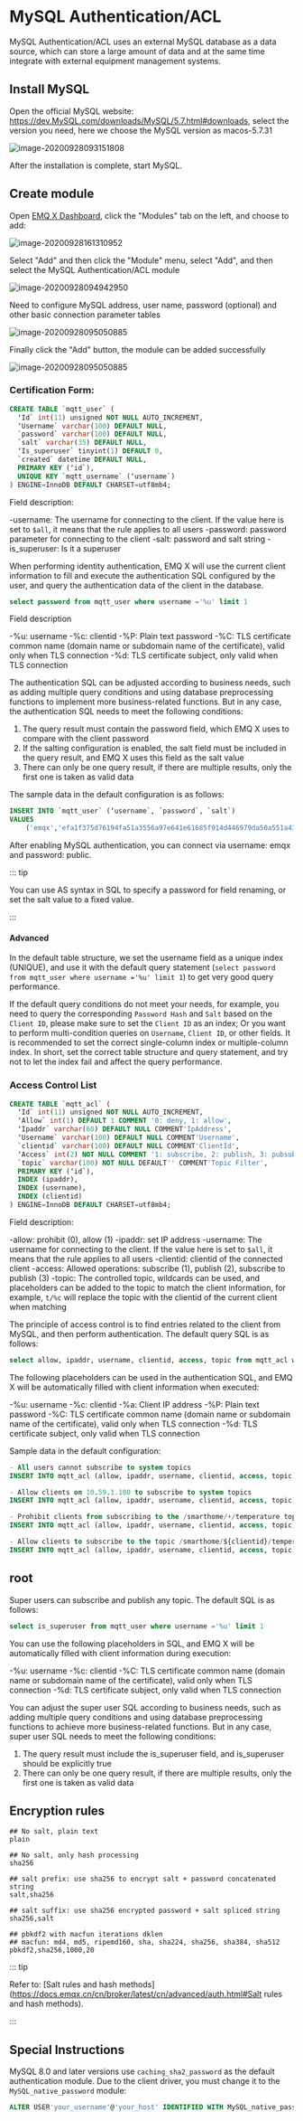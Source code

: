 # MySQL Authentication/ACL

MySQL Authentication/ACL uses an external MySQL database as a data source, which can store a large amount of data and at the same time integrate with external equipment management systems.

## Install MySQL

Open the official MySQL website: https://dev.MySQL.com/downloads/MySQL/5.7.html#downloads, select the version you need, here we choose the MySQL version as macos-5.7.31

![image-20200928093151808](./assets/auth_mysql1.png)

After the installation is complete, start MySQL.

## Create module

Open [EMQ X Dashboard](http://127.0.0.1:18083/#/modules), click the "Modules" tab on the left, and choose to add:

![image-20200928161310952](./assets/modules.png)

Select "Add" and then click the "Module" menu, select "Add", and then select the MySQL Authentication/ACL module

![image-20200928094942950](./assets/auth_mysql2.png)

Need to configure MySQL address, user name, password (optional) and other basic connection parameter tables

![image-20200928095050885](./assets/auth_mysql3.png)

Finally click the "Add" button, the module can be added successfully

![image-20200928095050885](./assets/auth_mysql4.png)

### Certification Form:

```sql
CREATE TABLE `mqtt_user` (
  ʻId` int(11) unsigned NOT NULL AUTO_INCREMENT,
  ʻUsername` varchar(100) DEFAULT NULL,
  `password` varchar(100) DEFAULT NULL,
  `salt` varchar(35) DEFAULT NULL,
  ʻIs_superuser` tinyint(1) DEFAULT 0,
  `created` datetime DEFAULT NULL,
  PRIMARY KEY (ʻid`),
  UNIQUE KEY `mqtt_username` (ʻusername`)
) ENGINE=InnoDB DEFAULT CHARSET=utf8mb4;
```

Field description:

-username: The username for connecting to the client. If the value here is set to `$all`, it means that the rule applies to all users
-password: password parameter for connecting to the client
-salt: password and salt string
-is_superuser: Is it a superuser

When performing identity authentication, EMQ X will use the current client information to fill and execute the authentication SQL configured by the user, and query the authentication data of the client in the database.

```sql
select password from mqtt_user where username ='%u' limit 1
```

Field description

-%u: username
-%c: clientid
-%P: Plain text password
-%C: TLS certificate common name (domain name or subdomain name of the certificate), valid only when TLS connection
-%d: TLS certificate subject, only valid when TLS connection

The authentication SQL can be adjusted according to business needs, such as adding multiple query conditions and using database preprocessing functions to implement more business-related functions. But in any case, the authentication SQL needs to meet the following conditions:

1. The query result must contain the password field, which EMQ X uses to compare with the client password
2. If the salting configuration is enabled, the salt field must be included in the query result, and EMQ X uses this field as the salt value
3. There can only be one query result, if there are multiple results, only the first one is taken as valid data

The sample data in the default configuration is as follows:

```sql
INSERT INTO `mqtt_user` (ʻusername`, `password`, `salt`)
VALUES
    ('emqx','efa1f375d76194fa51a3556a97e641e61685f914d446979da50a551a4333ffd7', NULL);
```

After enabling MySQL authentication, you can connect via username: emqx and password: public.

::: tip

You can use AS syntax in SQL to specify a password for field renaming, or set the salt value to a fixed value.

:::

#### Advanced

In the default table structure, we set the username field as a unique index (UNIQUE), and use it with the default query statement (`select password from mqtt_user where username ='%u' limit 1`) to get very good query performance.

If the default query conditions do not meet your needs, for example, you need to query the corresponding `Password Hash` and `Salt` based on the `Client ID`, please make sure to set the `Client ID` as an index; Or you want to perform multi-condition queries on `Username`, `Client ID`, or other fields. It is recommended to set the correct single-column index or multiple-column index. In short, set the correct table structure and query statement, and try not to let the index fail and affect the query performance.

### Access Control List

```sql
CREATE TABLE `mqtt_acl` (
  ʻId` int(11) unsigned NOT NULL AUTO_INCREMENT,
  ʻAllow` int(1) DEFAULT 1 COMMENT '0: deny, 1: allow',
  ʻIpaddr` varchar(60) DEFAULT NULL COMMENT'IpAddress',
  ʻUsername` varchar(100) DEFAULT NULL COMMENT'Username',
  `clientid` varchar(100) DEFAULT NULL COMMENT'ClientId',
  ʻAccess` int(2) NOT NULL COMMENT '1: subscribe, 2: publish, 3: pubsub',
  `topic` varchar(100) NOT NULL DEFAULT'' COMMENT'Topic Filter',
  PRIMARY KEY (ʻid`),
  INDEX (ipaddr),
  INDEX (username),
  INDEX (clientid)
) ENGINE=InnoDB DEFAULT CHARSET=utf8mb4;
```

Field description:

-allow: prohibit (0), allow (1)
-ipaddr: set IP address
-username: The username for connecting to the client. If the value here is set to `$all`, it means that the rule applies to all users
-clientid: clientid of the connected client
-access: Allowed operations: subscribe (1), publish (2), subscribe to publish (3)
-topic: The controlled topic, wildcards can be used, and placeholders can be added to the topic to match the client information, for example, `t/%c` will replace the topic with the clientid of the current client when matching

The principle of access control is to find entries related to the client from MySQL, and then perform authentication. The default query SQL is as follows:

```sql
select allow, ipaddr, username, clientid, access, topic from mqtt_acl where ipaddr ='%a' or username ='%u' or username ='$all' or clientid ='%c'
```

The following placeholders can be used in the authentication SQL, and EMQ X will be automatically filled with client information when executed:

-%u: username
-%c: clientid
-%a: Client IP address
-%P: Plain text password
-%C: TLS certificate common name (domain name or subdomain name of the certificate), valid only when TLS connection
-%d: TLS certificate subject, only valid when TLS connection

Sample data in the default configuration:

```sql
- All users cannot subscribe to system topics
INSERT INTO mqtt_acl (allow, ipaddr, username, clientid, access, topic) VALUES (0, NULL,'$all', NULL, 1,'$SYS/#');

- Allow clients on 10.59.1.100 to subscribe to system topics
INSERT INTO mqtt_acl (allow, ipaddr, username, clientid, access, topic) VALUES (1, '10.59.1.100', NULL, NULL, 1,'$SYS/#');

- Prohibit clients from subscribing to the /smarthome/+/temperature topic
INSERT INTO mqtt_acl (allow, ipaddr, username, clientid, access, topic) VALUES (0, NULL, '$all', NULL, 1,'/smarthome/+/temperature');

- Allow clients to subscribe to the topic /smarthome/${clientid}/temperature containing their Client ID
INSERT INTO mqtt_acl (allow, ipaddr, username, clientid, access, topic) VALUES (1, NULL, '$all', NULL, 1,'/smarthome/%c/temperature');
```

## root

Super users can subscribe and publish any topic. The default SQL is as follows:

```sql
select is_superuser from mqtt_user where username ='%u' limit 1
```

You can use the following placeholders in SQL, and EMQ X will be automatically filled with client information during execution:

-%u: username
-%c: clientid
-%C: TLS certificate common name (domain name or subdomain name of the certificate), valid only when TLS connection
-%d: TLS certificate subject, only valid when TLS connection

You can adjust the super user SQL according to business needs, such as adding multiple query conditions and using database preprocessing functions to achieve more business-related functions. But in any case, super user SQL needs to meet the following conditions:

1. The query result must include the is_superuser field, and is_superuser should be explicitly true
2. There can only be one query result, if there are multiple results, only the first one is taken as valid data

## Encryption rules

```shell
## No salt, plain text
plain

## No salt, only hash processing
sha256

## salt prefix: use sha256 to encrypt salt + password concatenated string
salt,sha256

## salt suffix: use sha256 encrypted password + salt spliced ​​string
sha256,salt

## pbkdf2 with macfun iterations dklen
## macfun: md4, md5, ripemd160, sha, sha224, sha256, sha384, sha512
pbkdf2,sha256,1000,20
```

::: tip

Refer to: [Salt rules and hash methods](https://docs.emqx.cn/cn/broker/latest/cn/advanced/auth.html#Salt rules and hash methods).

:::

## Special Instructions

MySQL 8.0 and later versions use `caching_sha2_password` as the default authentication module. Due to the client driver, you must change it to the `MySQL_native_password` module:

```sql
ALTER USER'your_username'@'your_host' IDENTIFIED WITH MySQL_native_password BY'your_password';
```
